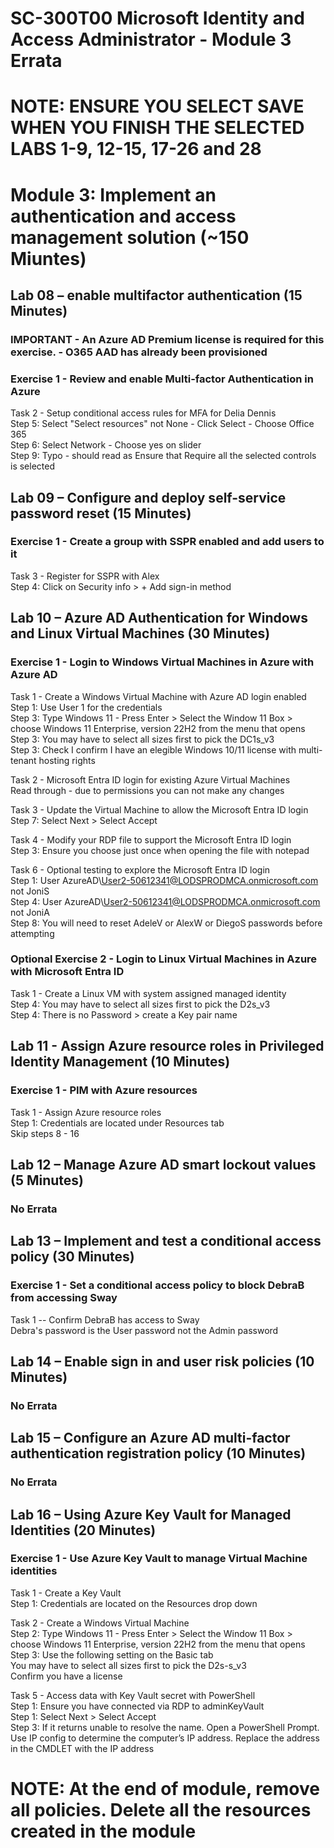 # SC-300T00 Microsoft Identity and Access Administrator - Module 3 Errata

# NOTE:  ENSURE YOU SELECT SAVE WHEN YOU FINISH THE SELECTED LABS 1-9, 12-15, 17-26 and 28

# Module 3: Implement an authentication and access management solution (~150 Miuntes)

## Lab 08 – enable multifactor authentication (15 Minutes)

### IMPORTANT - An Azure AD Premium license is required for this exercise. - O365 AAD has already been provisioned

### Exercise 1 - Review and enable Multi-factor Authentication in Azure

Task 2 - Setup conditional access rules for MFA for Delia Dennis<br>
Step 5:  Select "Select resources" not None - Click Select - Choose Office 365<br>
Step 6:  Select Network - Choose yes on slider<br>
Step 9:  Typo - should read as Ensure that Require all the selected controls is selected<br>

## Lab 09 – Configure and deploy self-service password reset (15 Minutes)

### Exercise 1 - Create a group with SSPR enabled and add users to it

Task 3 - Register for SSPR with Alex<br>
Step 4:  Click on Security info > + Add sign-in method <br>

## Lab 10 – Azure AD Authentication for Windows and Linux Virtual Machines (30 Minutes)

### Exercise 1 - Login to Windows Virtual Machines in Azure with Azure AD

Task 1 - Create a Windows Virtual Machine with Azure AD login enabled<br>
Step 1: Use User 1 for the credentials <br>
Step 3: Type Windows 11 - Press Enter > Select the Window 11 Box > choose Windows 11 Enterprise, version 22H2 from the menu that opens <br>
Step 3: You may have to select all sizes first to pick the DC1s_v3<br>
Step 3: Check I confirm I have an elegible Windows 10/11 license with multi-tenant hosting rights<br>

Task 2 - Microsoft Entra ID login for existing Azure Virtual Machines<br>
Read through - due to permissions you can not make any changes<br>

Task 3 - Update the Virtual Machine to allow the Microsoft Entra ID login<br>
Step 7:  Select Next > Select Accept <br>

Task 4 - Modify your RDP file to support the Microsoft Entra ID login <br>
Step 3: Ensure you choose just once when opening the file with notepad <br>

Task 6 - Optional testing to explore the Microsoft Entra ID login <br>
Step 1: User AzureAD\User2-50612341@LODSPRODMCA.onmicrosoft.com not JoniS <br>
Step 4: User AzureAD\User2-50612341@LODSPRODMCA.onmicrosoft.com not JoniA <br>
Step 8: You will need to reset AdeleV or AlexW or DiegoS passwords before attempting  <br>

### Optional Exercise 2 - Login to Linux Virtual Machines in Azure with Microsoft Entra ID

Task 1 - Create a Linux VM with system assigned managed identity <br>
Step 4: You may have to select all sizes first to pick the D2s_v3<br>
Step 4: There is no Password > create a Key pair name 

## Lab 11 - Assign Azure resource roles in Privileged Identity Management (10 Minutes)

### Exercise 1 - PIM with Azure resources
Task 1 - Assign Azure resource roles<br>
Step 1: Credentials are located under Resources tab<br>
Skip steps 8 - 16 <br>

## Lab 12 – Manage Azure AD smart lockout values (5 Minutes)

### No Errata

## Lab 13 – Implement and test a conditional access policy (30 Minutes)

### Exercise 1 - Set a conditional access policy to block DebraB from accessing Sway

Task 1 -- Confirm DebraB has access to Sway <br>
Debra's password is the User password not the Admin password <br>

## Lab 14 – Enable sign in and user risk policies (10 Minutes)

### No Errata 

## Lab 15 – Configure an Azure AD multi-factor authentication registration policy (10 Minutes)

### No Errata

## Lab 16 – Using Azure Key Vault for Managed Identities (20 Minutes)

### Exercise 1 - Use Azure Key Vault to manage Virtual Machine identities

Task 1 - Create a Key Vault<br>
Step 1:  Credentials are located on the Resources drop down<br>

Task 2 - Create a Windows Virtual Machine<br>
Step 2: Type Windows 11 - Press Enter > Select the Window 11 Box > choose Windows 11 Enterprise, version 22H2 from the menu that opens <br>
Step 3: Use the following setting on the Basic tab<br>
You may have to select all sizes first to pick the D2s-s_v3<br>
Confirm you have a license <br>

Task 5 - Access data with Key Vault secret with PowerShell<br>
Step 1:  Ensure you have connected via RDP to adminKeyVault <br>
Step 1:  Select Next > Select Accept <br>
Step 3: If it returns unable to resolve the name.  Open a PowerShell Prompt.  Use IP config to determine the computer’s IP address.  Replace the address in the CMDLET with the IP address<br>

# NOTE:  At the end of module, remove all policies.  Delete all the resources created in the module
